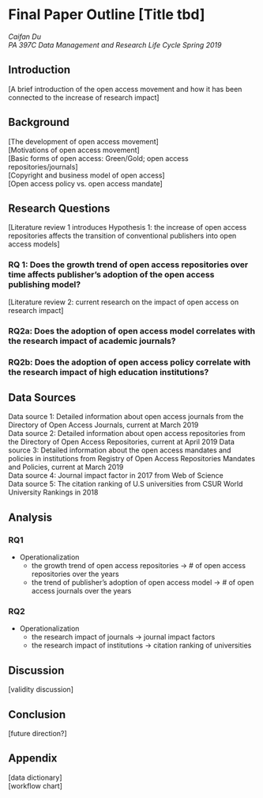 # Final Paper Outline [Title tbd]
*Caifan Du*  
*PA 397C Data Management and Research Life Cycle Spring 2019*  


## Introduction
[A brief introduction of the open access movement and how it has been connected to the increase of research impact]  

## Background
[The development of open access movement]  
[Motivations of open access movement]  
[Basic forms of open access: Green/Gold; open access repositories/journals]  
[Copyright and business model of open access]  
[Open access policy vs. open access mandate]  

## Research Questions

[Literature review 1 introduces Hypothesis 1: the increase of open access repositories affects the transition of conventional publishers into open access models]  
### RQ 1: Does the growth trend of open access repositories over time affects publisher’s adoption of the open access publishing model?

[Literature review 2: current research on the impact of open access on research impact]  
### RQ2a: Does the adoption of open access model correlates with the research impact of academic journals?
### RQ2b: Does the adoption of open access policy correlate with the research impact of high education institutions?

## Data Sources
Data source 1: Detailed information about open access journals from the Directory of Open Access Journals, current at March 2019  
Data source 2: Detailed information about open access repositories from the Directory of Open Access Repositories, current at April 2019
Data source 3: Detailed information about the open access mandates and policies in institutions from Registry of Open Access Repositories Mandates and Policies, current at March 2019  
Data source 4: Journal impact factor in 2017 from Web of Science  
Data source 5: The citation ranking of U.S universities from CSUR World University Rankings in 2018  

## Analysis

### RQ1
- Operationalization
  - the growth trend of open access repositories -> # of open access repositories over the years
  - the trend of publisher’s adoption of open access model -> # of open access journals over the years

### RQ2
- Operationalization
  - the research impact of journals -> journal impact factors
  - the research impact of institutions -> citation ranking of universities

## Discussion
[validity discussion]  

## Conclusion
[future direction?]  

## Appendix
[data dictionary]  
[workflow chart]  
